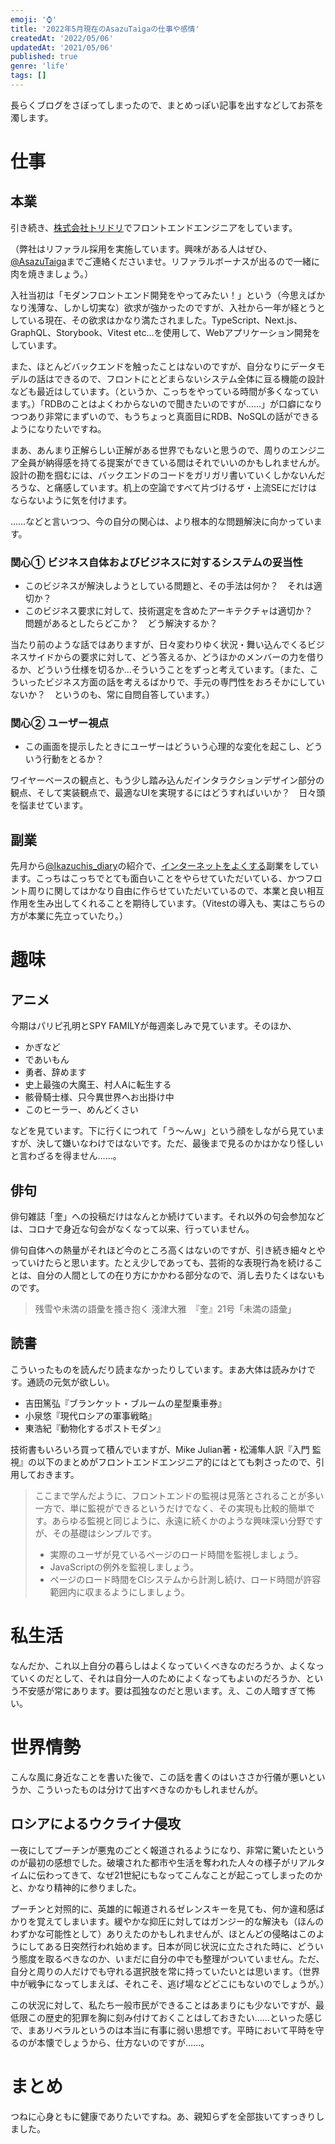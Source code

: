 ```yaml
---
emoji: '⌚'
title: '2022年5月現在のAsazuTaigaの仕事や感情'
createdAt: '2022/05/06'
updatedAt: '2021/05/06'
published: true
genre: 'life'
tags: []
---
```

長らくブログをさぼってしまったので、まとめっぽい記事を出すなどしてお茶を濁します。

# 仕事

## 本業

引き続き、[株式会社トリドリ](https://toridori.co.jp/)でフロントエンドエンジニアをしています。

（弊社はリファラル採用を実施しています。興味がある人はぜひ、[@AsazuTaiga](https://twitter.com/AsazuTaiga)までご連絡くださいませ。リファラルボーナスが出るので一緒に肉を焼きましょう。）

入社当初は「モダンフロントエンド開発をやってみたい！」という（今思えばかなり浅薄な、しかし切実な）欲求が強かったのですが、入社から一年が経とうとしている現在、その欲求はかなり満たされました。TypeScript、Next.js、GraphQL、Storybook、Vitest etc...を使用して、Webアプリケーション開発をしています。

また、ほとんどバックエンドを触ったことはないのですが、自分なりにデータモデルの話はできるので、フロントにとどまらないシステム全体に亘る機能の設計なども最近はしています。（というか、こっちをやっている時間が多くなっています。）「RDBのことはよくわからないので聞きたいのですが……」が口癖になりつつあり非常にまずいので、もうちょっと真面目にRDB、NoSQLの話ができるようになりたいですね。

まあ、あんまり正解らしい正解がある世界でもないと思うので、周りのエンジニア全員が納得感を持てる提案ができている間はそれでいいのかもしれませんが。設計の勘を掴むには、バックエンドのコードをガリガリ書いていくしかないんだろうな、と痛感しています。机上の空論ですべて片づけるザ・上流SEにだけはならないように気を付けます。

……などと言いつつ、今の自分の関心は、より根本的な問題解決に向かっています。

### 関心① ビジネス自体およびビジネスに対するシステムの妥当性

- このビジネスが解決しようとしている問題と、その手法は何か？　それは適切か？
- このビジネス要求に対して、技術選定を含めたアーキテクチャは適切か？　問題があるとしたらどこか？　どう解決するか？

当たり前のような話ではありますが、日々変わりゆく状況・舞い込んでくるビジネスサイドからの要求に対して、どう答えるか、どうほかのメンバーの力を借りるか、どういう仕様を切るか...そういうことをずっと考えています。（また、こういったビジネス方面の話を考えるばかりで、手元の専門性をおろそかにしていないか？　というのも、常に自問自答しています。）

### 関心② ユーザー視点

- この画面を提示したときにユーザーはどういう心理的な変化を起こし、どういう行動をとるか？

ワイヤーベースの観点と、もう少し踏み込んだインタラクションデザイン部分の観点、そして実装観点で、最適なUIを実現するにはどうすればいいか？　日々頭を悩ませています。

## 副業

先月から[@Ikazuchis_diary](https://twitter.com/Ikazuchis_diary)の紹介で、[インターネットをよくする](https://ja.dev/)副業をしています。こっちはこっちでとても面白いことをやらせていただいている、かつフロント周りに関してはかなり自由に作らせていただいているので、本業と良い相互作用を生み出してくれることを期待しています。（Vitestの導入も、実はこちらの方が本業に先立っていたり。）

# 趣味

## アニメ

今期はパリピ孔明とSPY FAMILYが毎週楽しみで見ています。そのほか、

- かぎなど
- であいもん
- 勇者、辞めます
- 史上最強の大魔王、村人Aに転生する
- 骸骨騎士様、只今異世界へお出掛け中
- このヒーラー、めんどくさい

などを見ています。下に行くにつれて「う～んｗ」という顔をしながら見ていますが、決して嫌いなわけではないです。ただ、最後まで見るのかはかなり怪しいと言わざるを得ません……。

## 俳句

俳句雑誌「奎」への投稿だけはなんとか続けています。それ以外の句会参加などは、コロナで身近な句会がなくなって以来、行っていません。

俳句自体への熱量がそれほど今のところ高くはないのですが、引き続き細々とやっていけたらと思います。たとえ少しであっても、芸術的な表現行為を続けることは、自分の人間としての在り方にかかわる部分なので、消し去りたくはないものです。

> 残雪や未満の語彙を搔き抱く 淺津大雅　『奎』21号「未満の語彙」

## 読書

こういったものを読んだり読まなかったりしています。まあ大体は読みかけです。通読の元気が欲しい。

- 吉田篤弘『ブランケット・ブルームの星型乗車券』
- 小泉悠『現代ロシアの軍事戦略』
- 東浩紀『動物化するポストモダン』

技術書もいろいろ買って積んでいますが、Mike Julian著・松浦隼人訳『入門 監視』の以下のまとめがフロントエンドエンジニア的にはとても刺さったので、引用しておきます。

> ここまで学んだように、フロントエンドの監視は見落とされることが多い一方で、単に監視ができるというだけでなく、その実現も比較的簡単です。あらゆる監視と同じように、永遠に続くかのような興味深い分野ですが、その基礎はシンプルです。
> - 実際のユーザが見ているページのロード時間を監視しましょう。
> - JavaScriptの例外を監視しましょう。
> - ページのロード時間をCIシステムから計測し続け、ロード時間が許容範囲内に収まるようにしましょう。

# 私生活

なんだか、これ以上自分の暮らしはよくなっていくべきなのだろうか、よくなっていくのだとして、それは自分一人のためによくなってもよいのだろうか、という不安感が常にあります。要は孤独なのだと思います。え、この人暗すぎて怖い。

# 世界情勢

こんな風に身近なことを書いた後で、この話を書くのはいささか行儀が悪いというか、こういったものは分けて出すべきなのかもしれませんが。

## ロシアによるウクライナ侵攻

一夜にしてプーチンが悪鬼のごとく報道されるようになり、非常に驚いたというのが最初の感想でした。破壊された都市や生活を奪われた人々の様子がリアルタイムに伝わってきて、なぜ21世紀にもなってこんなことが起こってしまったのかと、かなり精神的に参りました。

プーチンと対照的に、英雄的に報道されるゼレンスキーを見ても、何か違和感ばかりを覚えてしまいます。緩やかな抑圧に対してはガンジー的な解決も（ほんのわずかな可能性として）ありえたのかもしれませんが、ほとんどの侵略はこのようにしてある日突然行われ始めます。日本が同じ状況に立たされた時に、どういう態度を取るべきなのか、いまだに自分の中でも整理がついていません。ただ、自分と周りの人だけでも守れる選択肢を常に持っていたいとは思います。（世界中が戦争になってしまえば、それこそ、逃げ場などどこにもないのでしょうが。）

この状況に対して、私たち一般市民ができることはあまりにも少ないですが、最低限この歴史的犯罪を胸に刻み付けておくことはしておきたい……といった感じで、まあリベラルというのは本当に有事に弱い思想です。平時において平時を守るのが本懐でしょうから、仕方ないのですが……。

# まとめ

つねに心身ともに健康でありたいですね。あ、親知らずを全部抜いてすっきりしました。

